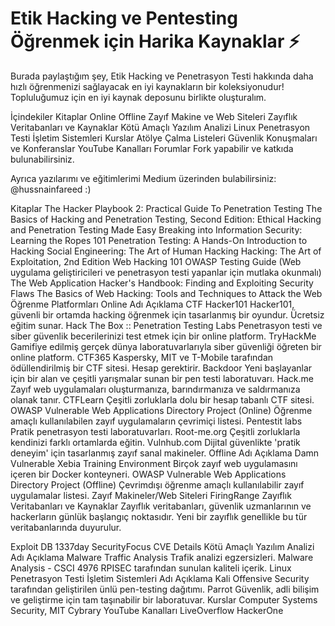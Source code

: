 # Etik Hacking ve Pentesting Öğrenmek için Harika Kaynaklar ⚡️


Burada paylaştığım şey, Etik Hacking ve Penetrasyon Testi hakkında daha hızlı öğrenmenizi sağlayacak en iyi kaynakların bir koleksiyonudur! Topluluğumuz için en iyi kaynak deposunu birlikte oluşturalım.

İçindekiler
Kitaplar
Online
Offline
Zayıf Makine ve Web Siteleri
Zayıflık Veritabanları ve Kaynaklar
Kötü Amaçlı Yazılım Analizi
Linux Penetrasyon Testi İşletim Sistemleri
Kurslar
Atölye Çalma Listeleri
Güvenlik Konuşmaları ve Konferanslar
YouTube Kanalları
Forumlar
Fork yapabilir ve katkıda bulunabilirsiniz.

Ayrıca yazılarımı ve eğitimlerimi Medium üzerinden bulabilirsiniz: @hussnainfareed :)

Kitaplar
The Hacker Playbook 2: Practical Guide To Penetration Testing
The Basics of Hacking and Penetration Testing, Second Edition: Ethical Hacking and Penetration Testing Made Easy
Breaking into Information Security: Learning the Ropes 101
Penetration Testing: A Hands-On Introduction to Hacking
Social Engineering: The Art of Human Hacking
Hacking: The Art of Exploitation, 2nd Edition
Web Hacking 101
OWASP Testing Guide (Web uygulama geliştiricileri ve penetrasyon testi yapanlar için mutlaka okunmalı)
The Web Application Hacker's Handbook: Finding and Exploiting Security Flaws
The Basics of Web Hacking: Tools and Techniques to Attack the Web
Öğrenme Platformları
Online
Adı	Açıklama
CTF Hacker101	Hacker101, güvenli bir ortamda hacking öğrenmek için tasarlanmış bir oyundur. Ücretsiz eğitim sunar.
Hack The Box :: Penetration Testing Labs	Penetrasyon testi ve siber güvenlik becerilerinizi test etmek için bir online platform.
TryHackMe	Gamifiye edilmiş gerçek dünya laboratuvarlarıyla siber güvenliği öğreten bir online platform.
CTF365	Kaspersky, MIT ve T-Mobile tarafından ödüllendirilmiş bir CTF sitesi. Hesap gerektirir.
Backdoor	Yeni başlayanlar için bir alan ve çeşitli yarışmalar sunan bir pen testi laboratuvarı.
Hack.me	Zayıf web uygulamaları oluşturmanıza, barındırmanıza ve saldırmanıza olanak tanır.
CTFLearn	Çeşitli zorluklarla dolu bir hesap tabanlı CTF sitesi.
OWASP Vulnerable Web Applications Directory Project (Online)	Öğrenme amaçlı kullanılabilen zayıf uygulamaların çevrimiçi listesi.
Pentestit labs	Pratik penetrasyon testi laboratuvarları.
Root-me.org	Çeşitli zorluklarla kendinizi farklı ortamlarda eğitin.
Vulnhub.com	Dijital güvenlikte 'pratik deneyim' için tasarlanmış zayıf sanal makineler.
Offline
Adı	Açıklama
Damn Vulnerable Xebia Training Environment	Birçok zayıf web uygulamasını içeren bir Docker konteyneri.
OWASP Vulnerable Web Applications Directory Project (Offline)	Çevrimdışı öğrenme amaçlı kullanılabilir zayıf uygulamalar listesi.
Zayıf Makineler/Web Siteleri
FiringRange
Zayıflık Veritabanları ve Kaynaklar
Zayıflık veritabanları, güvenlik uzmanlarının ve hackerların günlük başlangıç noktasıdır. Yeni bir zayıflık genellikle bu tür veritabanlarında duyurulur.

Exploit DB
1337day
SecurityFocus
CVE Details
Kötü Amaçlı Yazılım Analizi
Adı	Açıklama
Malware Traffic Analysis	Trafik analizi egzersizleri.
Malware Analysis - CSCI 4976	RPISEC tarafından sunulan kaliteli içerik.
Linux Penetrasyon Testi İşletim Sistemleri
Adı	Açıklama
Kali	Offensive Security tarafından geliştirilen ünlü pen-testing dağıtımı.
Parrot	Güvenlik, adli bilişim ve geliştirme için tam taşınabilir bir laboratuvar.
Kurslar
Computer Systems Security, MIT
Cybrary
YouTube Kanalları
LiveOverflow
HackerOne
<!-- ALL-CONTRIBUTORS-LIST:START - Do not remove or modify this section -->
<!-- prettier-ignore-start -->
<!-- markdownlint-disable -->


<!-- markdownlint-restore -->
<!-- prettier-ignore-end -->

<!-- ALL-CONTRIBUTORS-LIST:END -->
